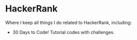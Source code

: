 # HackerRank
Where I keep all things I do related to HackerRank, including:

- 30 Days to Code! Tutorial codes with challenges.
